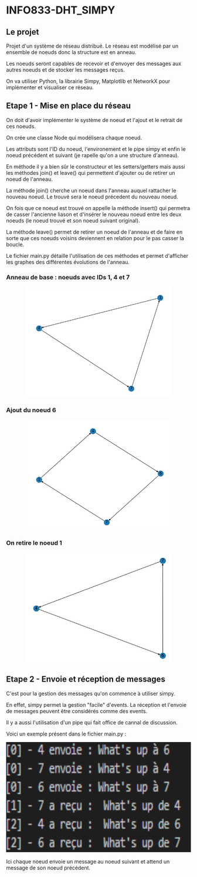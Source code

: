 # INFO833-DHT_SIMPY

## Le projet

Projet d'un système de réseau distribué. Le réseau est modélisé par un ensemble de noeuds donc la structure est en anneau.

Les noeuds seront capables de recevoir et d'envoyer des messages aux autres noeuds et de stocker les messages reçus.

On va utiliser Python, la librairie Simpy, Matplotlib et NetworkX pour implémenter et visualiser ce réseau.

## Etape 1 - Mise en place du réseau

On doit d'avoir implémenter le système de noeud et l'ajout et le retrait de ces noeuds.

On crée une classe Node qui modélisera chaque noeud.

Les attributs sont l'ID du noeud, l'environement et le pipe simpy et enfin le noeud précédent et suivant (je rapelle qu'on a une structure d'anneau).

En méthode il y a bien sûr le constructeur et les setters/getters mais aussi les méthodes join() et leave() qui permettent d'ajouter ou de retirer un noeud de l'anneau.

La méthode join() cherche un noeud dans l'anneau auquel rattacher le nouveau noeud. Le trouvé sera le noeud précedent du nouveau noeud.

On fois que ce noeud est trouvé on appelle la méthode insert() qui permetra de casser l'ancienne liason et d'insérer le nouveau noeud entre les deux noeuds (le noeud trouvé et son noeud suivant original).

La méthode leave() permet de retirer un noeud de l'anneau et de faire en sorte que ces noeuds voisins deviennent en relation pour le pas casser la boucle.

Le fichier main.py détaille l'utilisation de ces méthodes et permet d'afficher les graphes des différentes évolutions de l'anneau.

### Anneau de base : noeuds avec IDs 1, 4 et 7

<p align="center"> 
<img src="img\loop1.PNG" height=300>
</p>

### Ajout du noeud 6 

<p align="center"> 
<img src="img\loop2.PNG" height=300>
</p>

### On retire le noeud 1 

<p align="center"> 
<img src="img\loop3.PNG" height=300>
</p>

## Etape 2 - Envoie et réception de messages

C'est pour la gestion des messages qu'on commence à utiliser simpy.

En effet, simpy permet la gestion "facile" d'events. La réception et l'envoie de messages peuvent être considérés comme des events.

Il y a aussi l'utilisation d'un pipe qui fait office de cannal de discussion.

Voici un exemple présent dans le fichier main.py : 

<p align="center"> 
<img src="img\messages.PNG" height=300>
</p>

Ici chaque noeud envoie un message au noeud suivant et attend un message de son noeud précédent.
